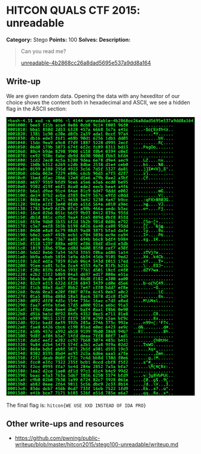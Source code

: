 # HITCON QUALS CTF 2015: unreadable

**Category:** Stego
**Points:** 100
**Solves:** 
**Description:**

> Can you read me?
> 
> [unreadable-4b2868cc26a8dad5695e537a9dd8a164](unreadable-4b2868cc26a8dad5695e537a9dd8a164)


## Write-up

We are given random data. Opening the data with any hexeditor of our choice shows the content both in hexadecimal and ASCII, we see a hidden flag in the ASCII section:

![](./xxd.png)

The final flag is: `hitcon{WE USE XXD INSTEAD OF IDA PRO}`



## Other write-ups and resources

* <https://github.com/pwning/public-writeup/blob/master/hitcon2015/stego100-unreadable/writeup.md>
